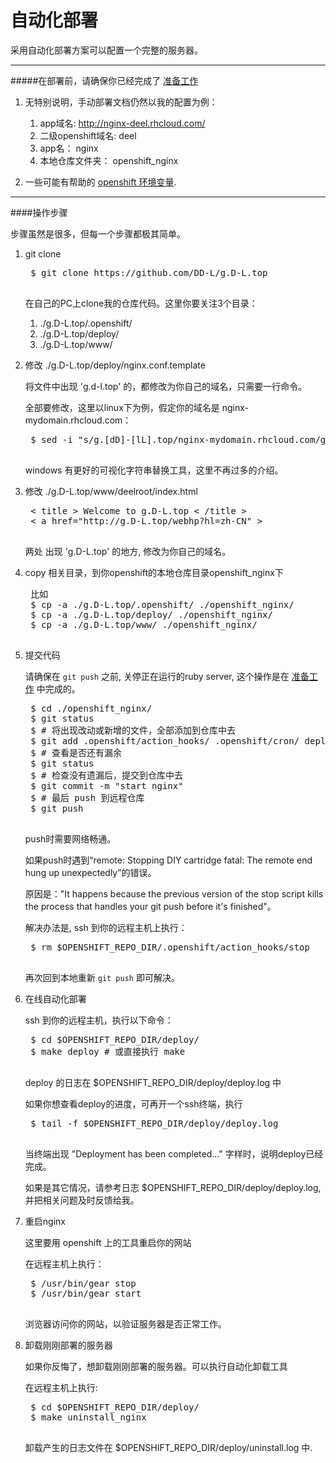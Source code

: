 # 自动化部署

采用自动化部署方案可以配置一个完整的服务器。

-------------------

#####在部署前，请确保你已经完成了 [准备工作](./pre-works.md)

1. 无特别说明，手动部署文档仍然以我的配置为例：

	1. app域名: http://nginx-deel.rhcloud.com/
	2. 二级openshift域名: deel
	3. app名： nginx
	3. 本地仓库文件夹： openshift_nginx

2. 一些可能有帮助的 [openshift 环境变量](https://developers.openshift.com/en/managing-environment-variables.html).

-----------------------

####操作步骤

步骤虽然是很多，但每一个步骤都极其简单。

1. git clone
	
	<pre>
	$ git clone https://github.com/DD-L/g.D-L.top
	</pre>

	在自己的PC上clone我的仓库代码。这里你要关注3个目录：
	
	1. ./g.D-L.top/.openshift/
	2. ./g.D-L.top/deploy/
	3. ./g.D-L.top/www/
	
2. 修改 ./g.D-L.top/deploy/nginx.conf.template

	将文件中出现 'g.d-l.top' 的，都修改为你自己的域名，只需要一行命令。

	全部要修改，这里以linux下为例，假定你的域名是 nginx-mydomain.rhcloud.com：
	
	<pre>
	$ sed -i "s/g.[dD]-[lL].top/nginx-mydomain.rhcloud.com/g" ./g.D-L.top/deploy/nginx.conf.template
	</pre>
	
	windows 有更好的可视化字符串替换工具，这里不再过多的介绍。

3. 修改 ./g.D-L.top/www/deelroot/index.html
	<pre>
	< title > Welcome to g.D-L.top < /title >
	< a href="http://g.D-L.top/webhp?hl=zh-CN" >
	</pre>
	两处 出现 'g.D-L.top' 的地方, 修改为你自己的域名。

4. copy 相关目录，到你openshift的本地仓库目录openshift_nginx下
	
	<pre>
	比如
	$ cp -a ./g.D-L.top/.openshift/ ./openshift_nginx/
	$ cp -a ./g.D-L.top/deploy/ ./openshift_nginx/
	$ cp -a ./g.D-L.top/www/ ./openshift_nginx/
	</pre>

5. 提交代码

	请确保在 `git push` 之前, 关停正在运行的ruby server, 这个操作是在 [准备工作](./pre-works.md) 中完成的。

	<pre>
	$ cd ./openshift_nginx/
	$ git status
	$ # 将出现改动或新增的文件，全部添加到仓库中去
	$ git add .openshift/action_hooks/ .openshift/cron/ deploy/ www/
	$ # 查看是否还有漏余
	$ git status
	$ # 检查没有遗漏后，提交到仓库中去
	$ git commit -m "start nginx"
	$ # 最后 push 到远程仓库
	$ git push
	</pre>

	push时需要网络畅通。


	如果push时遇到“remote: Stopping DIY cartridge fatal: The remote end hung up unexpectedly”的错误。

	原因是："It happens because the previous version of the stop script kills the process that handles your git push before it's finished"。

	解决办法是, ssh 到你的远程主机上执行：
	<pre>
	$ rm $OPENSHIFT_REPO_DIR/.openshift/action_hooks/stop
	</pre>
	再次回到本地重新 `git push` 即可解决。

6. 在线自动化部署
	
	ssh 到你的远程主机，执行以下命令：
	<pre>
	$ cd $OPENSHIFT_REPO_DIR/deploy/
	$ make deploy # 或直接执行 make
	</pre>
	
	deploy 的日志在 $OPENSHIFT_REPO_DIR/deploy/deploy.log 中
	
	如果你想查看deploy的进度，可再开一个ssh终端，执行
	<pre>
	$ tail -f $OPENSHIFT_REPO_DIR/deploy/deploy.log
	</pre>

	当终端出现 "Deployment has been completed..." 字样时，说明deploy已经完成。

	如果是其它情况，请参考日志 $OPENSHIFT_REPO_DIR/deploy/deploy.log, 并把相关问题及时反馈给我。

7. 重启nginx

	这里要用 openshift 上的工具重启你的网站
	
	在远程主机上执行：
	
	<pre>
	$ /usr/bin/gear stop
	$ /usr/bin/gear start
	</pre>
	
	浏览器访问你的网站，以验证服务器是否正常工作。

8. 卸载刚刚部署的服务器
	
	如果你反悔了，想卸载刚刚部署的服务器。可以执行自动化卸载工具
	
	在远程主机上执行:
	<pre>
	$ cd $OPENSHIFT_REPO_DIR/deploy/
	$ make uninstall_nginx 
	</pre>
	卸载产生的日志文件在 $OPENSHIFT_REPO_DIR/deploy/uninstall.log 中.
	